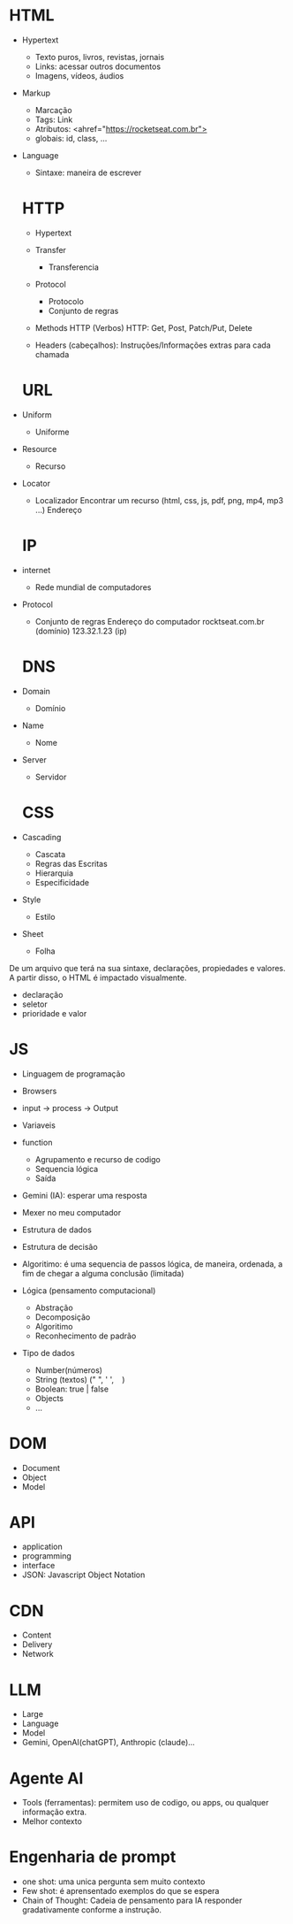 # HTML

- Hypertext 
  - Texto puros, livros, revistas, jornais 
  - Links: acessar outros documentos 
  - Imagens, vídeos, áudios

- Markup
  - Marcação 
  - Tags: <a> Link </a>
  - Atributos: <ahref="https://rocketseat.com.br">  
  - globais: id, class, ...

- Language 
  - Sintaxe: maneira de escrever 

  # HTTP 

  - Hypertext
  - Transfer 
    - Transferencia

  - Protocol
    - Protocolo
    - Conjunto de regras 
  - Methods HTTP (Verbos) HTTP: Get, Post, Patch/Put, Delete
  - Headers (cabeçalhos): Instruções/Informações extras para cada chamada 


  # URL

 - Uniform 
   - Uniforme 

 - Resource
   - Recurso

 - Locator 
   - Localizador
   Encontrar um recurso (html, css, js, pdf, png, mp4, mp3 ...)
   Endereço

   # IP
  
- internet 
  - Rede mundial de computadores 

- Protocol
  - Conjunto de regras 
Endereço do computador 
rocktseat.com.br (domínio)
123.32.1.23 (ip)

  # DNS

- Domain
  - Domínio 

- Name 
  - Nome

- Server
  - Servidor
  
  #  CSS 

- Cascading 
  - Cascata
  - Regras das Escritas 
  - Hierarquia 
  - Especificidade

- Style
  - Estilo 

- Sheet 
  - Folha

De um arquivo que terá na sua sintaxe, declarações, propiedades e valores.
A partir disso, o HTML é impactado visualmente.

- declaração
- seletor 
- prioridade e valor 


#  JS

- Linguagem de programação
- Browsers 
- input -> process -> Output
- Variaveis 
- function
  - Agrupamento e recurso de codigo 
  - Sequencia lógica
  - Saída 
- Gemini (IA): esperar uma resposta
- Mexer no meu computador 
- Estrutura de dados 
- Estrutura de decisão 
- Algoritimo: é uma sequencia de passos lógica, de maneira, ordenada, a fim de chegar a alguma conclusão (limitada)
- Lógica (pensamento computacional)
  - Abstração 
  - Decomposição 
  - Algoritimo 
  - Reconhecimento de padrão

- Tipo de dados 
  - Number(números)
  - String (textos) (" ", ' ', ` `  )
  - Boolean: true | false
  - Objects
  - ...


# DOM
- Document
- Object 
- Model 


#  API

- application
- programming 
- interface
- JSON: Javascript Object Notation


#  CDN

- Content
- Delivery
- Network


#  LLM
- Large 
- Language
- Model
- Gemini, OpenAI(chatGPT), Anthropic (claude)...

#  Agente AI

- Tools (ferramentas): permitem uso de codigo, ou apps, ou qualquer informação extra.
- Melhor contexto 

# Engenharia de prompt
- one shot: uma unica pergunta sem muito contexto
- Few shot: é aprensentado exemplos do que se espera
- Chain of Thought: Cadeia de pensamento para IA responder gradativamente conforme a instrução.